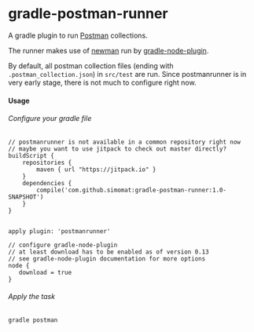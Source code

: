 # gradle-postman-runner

A gradle plugin to run [Postman](https://www.getpostman.com/) collections.

The runner makes use of [newman](https://github.com/postmanlabs/newman) run by [gradle-node-plugin](https://github.com/srs/gradle-node-plugin).

By default, all postman collection files (ending with `.postman_collection.json`) in `src/test` are run. Since postmanrunner is in very early stage, there is not much to configure right now.

#### Usage

###### Configure your gradle file

```
// postmanrunner is not available in a common repository right now
// maybe you want to use jitpack to check out master directly?
buildScript {
    repositories {
        maven { url "https://jitpack.io" }
    }
    dependencies {
        compile('com.github.simomat:gradle-postman-runner:1.0-SNAPSHOT')
    }
}


apply plugin: 'postmanrunner'

// configure gradle-node-plugin
// at least download has to be enabled as of version 0.13
// see gradle-node-plugin documentation for more options
node {
   download = true
}

```

###### Apply the task

```
gradle postman
```
